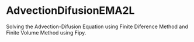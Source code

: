 # AdvectionDifusionEMA2L
Solving the Advection-Difusion Equation using Finite Diference Method and Finite Volume Method using Fipy.
